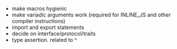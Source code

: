 - make macros hygienic
- make variadic arguments work (required for INLINE_JS and other compiler instructions)
- import and export statements
- decide on interface/protocol/traits
- type assertion. related to ^
